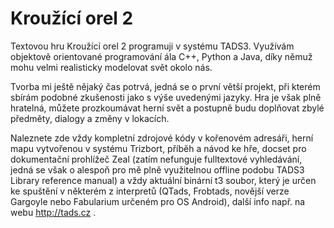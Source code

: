 # Kroužící orel 2

Textovou hru Kroužící orel 2 programuji v systému TADS3.
Využívám objektově orientované programování ála C++, Python
a Java, díky němuž mohu velmi realisticky modelovat svět okolo nás.

Tvorba mi ještě nějaký čas potrvá, jedná se o první
větší projekt, při kterém sbírám podobné zkušenosti jako s výše
uvedenými jazyky. Hra je však plně hratelná, můžete prozkoumávat herní svět
a postupně budu doplňovat zbylé předměty, dialogy a změny v lokacích.

Naleznete zde vždy kompletní zdrojové kódy v kořenovém adresáři,
herní mapu vytvořenou v systému Trizbort, příběh a návod ke hře,
docset pro dokumentační prohlížeč Zeal (zatím nefunguje
fulltextové vyhledávání, jedná se však o alespoň pro mě plně
využitelnou offline podobu TADS3 Library reference manual)
a vždy aktuální binární t3 soubor, který je určen ke spuštění
v některém z interpretů (QTads, Frobtads, novější verze Gargoyle 
nebo Fabularium určeném pro OS Android), další info např. na webu
http://tads.cz .
